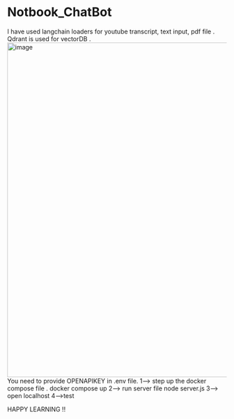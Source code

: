 # Notbook_ChatBot
I have used langchain loaders  for youtube transcript, text input, pdf file . Qdrant is used for vectorDB . 
<img width="1366" height="768" alt="image" src="https://github.com/user-attachments/assets/72024376-d947-4a72-8660-3db478c85cc5" />
You need to provide OPENAPIKEY in .env file.
1--> step up the docker compose file .
docker compose up
2--> run server file 
node server.js
3--> open localhost
4-->test

HAPPY LEARNING !!
